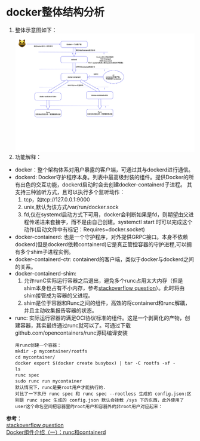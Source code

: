 # docker整体结构分析
1. 整体示意图如下： 
![示意图](../../image/docker.png "docker架构")
2. 功能解释：  
+ docker：整个架构体系对用户暴露的客户端，可通过其与dockerd进行通信。  
+ dockerd: Docker守护程序本身。列表中最高级封装的组件。提供Docker的所有出色的交互功能，dockerd启动时会去创建docker-containerd子进程。
    其支持三种监听方式，且可以执行多个监听动作：
    1. tcp，如tcp://127.0.0.1:9000
    2. unix,默认为该方式/var/run/docker.sock
    3. fd,仅在systemd启动方式下可用，docker会判断如果是fd，则期望由父进程传递进来套接字，而不是由自己创建。systemctl start 时可以完成这个动作(启动文件中有标记：Requires=docker.socket)
+ docker-containerd: 也是一个守护程序，对外提供GRPC接口。本身不依赖dockerd(但是dockerd依赖containerd)它是真正管控容器的守护进程,可以拥有多个shim子进程实例。 
+ docker-containerd-ctr: containerd的客户端，类似于docker与dockerd之间的关系。
+ docker-containerd-shim: 
    1. 允许runC实际运行容器之后退出，避免多个runc占用太大内存（但是shim本身也占有不小内存，参考[stackoverflow question](https://stackoverflow.com/questions/58297598/docker-containerd-shim-cost-too-much-memory)）。此时将由shim接管成为容器的父进程。
    2. shim是位于容器和Runc之间的组件，高效的将containerd和runc解耦，并且主动收集报告容器的状态。
+ runc: 实际运行容器的满足OCI协议标准的组件。这是一个剥离化的产物，创建容器，其实最终通过runc就可以了。可通过下载github.com/opencontainers/runc源码编译安装
    ```
  用runc创建一个容器：
  mkdir -p mycontainer/rootfs
  cd mycontainer/
  docker export $(docker create busybox) | tar -C rootfs -xf -
  ls
  runc spec
  sudo runc run mycontainer
  默认情况下，runc是要root用户才能执行的.
  对比了一下执行 runc spec 和 runc spec --rootless 生成的 config.json:区别是 runc spec 生成的 config.json 默认会挂载 /sys 下的东西，此外使用了user这个命名空间把容器里的root用户和容器外的非root用户对应起来：
  ```
  
**参考**：  
[stackoverflow question](https://stackoverflow.com/questions/46649592/dockerd-vs-docker-containerd-vs-docker-runc-vs-docker-containerd-ctr-vs-docker-c)  
[Docker组件介绍（一）：runc和containerd](https://jiajunhuang.com/articles/2018_12_22-docker_components.md.html)
